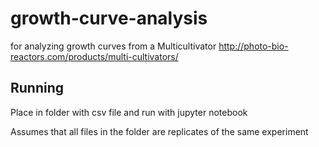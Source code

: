 # growth-curve-analysis
for analyzing growth curves from a Multicultivator http://photo-bio-reactors.com/products/multi-cultivators/

## Running
Place in folder with csv file and run with jupyter notebook

Assumes that all files in the folder are replicates of the same experiment